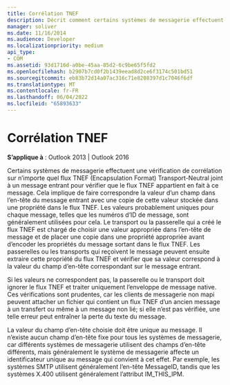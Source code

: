 ```yaml
---
title: Corrélation TNEF
description: Décrit comment certains systèmes de messagerie effectuent une vérification de corrélation sur un flux TNEF attaché à un message entrant à des fins de vérification.
manager: soliver
ms.date: 11/16/2014
ms.audience: Developer
ms.localizationpriority: medium
api_type:
- COM
ms.assetid: 93d1716d-a0be-45aa-85d2-6c9be65f5fd2
ms.openlocfilehash: b2907b7cd0f2b1439eead8d2ce6f3174c501bd51
ms.sourcegitcommit: eb83b72d14a07ac316c71e8208397d1c7046f6df
ms.translationtype: MT
ms.contentlocale: fr-FR
ms.lasthandoff: 06/04/2022
ms.locfileid: "65893633"
---
```

# <a name="tnef-correlation"></a>Corrélation TNEF

 
  
**S’applique à** : Outlook 2013 | Outlook 2016 
  
Certains systèmes de messagerie effectuent une vérification de corrélation sur n’importe quel flux TNEF (Encapsulation Format) Transport-Neutral joint à un message entrant pour vérifier que le flux TNEF appartient en fait à ce message. Cela implique de faire correspondre la valeur d’un champ dans l’en-tête du message entrant avec une copie de cette valeur stockée dans une propriété dans le flux TNEF. Les valeurs probablement uniques pour chaque message, telles que les numéros d’ID de message, sont généralement utilisées pour cela. Le transport ou la passerelle qui a créé le flux TNEF est chargé de choisir une valeur appropriée dans l’en-tête de message et de placer une copie dans une propriété appropriée avant d’encoder les propriétés du message sortant dans le flux TNEF. Les passerelles ou les transports qui reçoivent le message peuvent ensuite extraire cette propriété du flux TNEF et vérifier que sa valeur correspond à la valeur du champ d’en-tête correspondant sur le message entrant.
  
Si les valeurs ne correspondent pas, la passerelle ou le transport doit ignorer le flux TNEF et traiter uniquement l’enveloppe de message native. Ces vérifications sont prudentes, car les clients de messagerie non mapi peuvent attacher un fichier qui contient un flux TNEF d’un ancien message à un transfert ou même à un message non lié; si elle n’est pas vérifiée, une telle erreur peut entraîner la perte du texte du message.
  
La valeur du champ d’en-tête choisie doit être unique au message. Il n’existe aucun champ d’en-tête fixe pour tous les systèmes de messagerie, car différents systèmes de messagerie utilisent des champs d’en-tête différents, mais généralement le système de messagerie affecte un identificateur unique au message qui convient à cet effet. Par exemple, les systèmes SMTP utilisent généralement l’en-tête MessageID, tandis que les systèmes X.400 utilisent généralement l’attribut IM_THIS_IPM.
  

